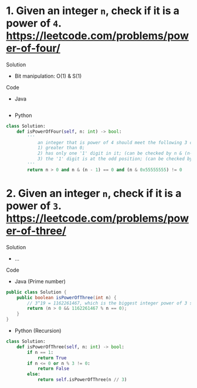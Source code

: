 # 1. Given an integer `n`, check if it is a power of `4`. https://leetcode.com/problems/power-of-four/

Solution

- Bit manipulation: O(1) & S(1)

Code

- Java

```java

```

- Python

```python
class Solution:
    def isPowerOfFour(self, n: int) -> bool:
        '''
            an integer that is power of 4 should meet the following 3 conditions:
            1) greater than 0;
            2) has only one '1' digit in it; (can be checked by n & (n-1))
            3) the '1' digit is at the odd position; (can be checked by n & 0x55555555, where 0x55555555 is an integer with '1' at all odd positions)
        '''
        return n > 0 and n & (n - 1) == 0 and (n & 0x55555555) != 0
```

# 2. Given an integer `n`, check if it is a power of `3`. https://leetcode.com/problems/power-of-three/

Solution

- ...

Code

- Java (Prime number)

```java
public class Solution {
    public boolean isPowerOfThree(int n) {
        // 3^19 = 1162261467, which is the biggest integer power of 3 smaller than 2^31-1  
        return (n > 0 && 1162261467 % n == 0);
    }
}
```

- Python (Recursion)

```python
class Solution:
    def isPowerOfThree(self, n: int) -> bool:
        if n == 1:
            return True
        if n <= 0 or n % 3 != 0:
            return False
        else:
            return self.isPowerOfThree(n // 3)
```
